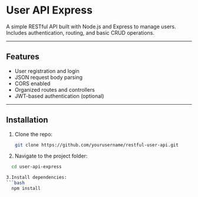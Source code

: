 # User API Express

A simple RESTful API built with Node.js and Express to manage users.  
Includes authentication, routing, and basic CRUD operations.

---

## Features

- User registration and login
- JSON request body parsing
- CORS enabled
- Organized routes and controllers
- JWT-based authentication (optional)

---

## Installation

1. Clone the repo:  
   ```bash
   git clone https://github.com/yourusername/restful-user-api.git
2. Navigate to the project folder:
 ```bash
   cd user-api-express

3.Install dependencies:
 ```bash
   npm install
